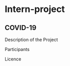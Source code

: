 # Intern-project
COVID-19
-----------------------
Description of the Project

Participants

Licence

